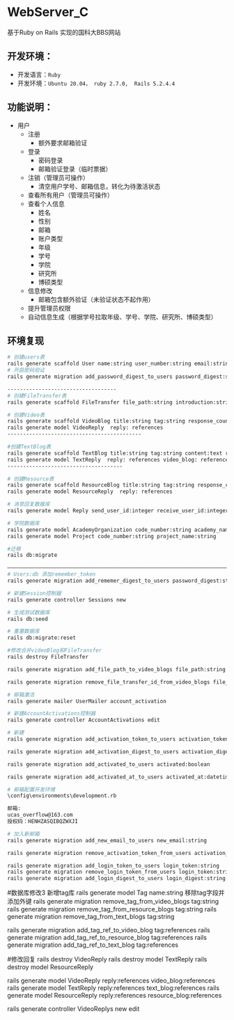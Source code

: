 # WebServer_C
基于Ruby on Rails 实现的国科大BBS网站

## 开发环境：
* 开发语言：`Ruby`
* 开发环境：`Ubuntu 20.04， ruby 2.7.0,  Rails 5.2.4.4`

## 功能说明：
* 用户
  * 注册
    * 额外要求邮箱验证
  * 登录
    * 密码登录
    * 邮箱验证登录（临时票据）
  * 注销（管理员可操作）
    * 清空用户学号、邮箱信息，转化为待激活状态
  * 查看所有用户（管理员可操作）
  * 查看个人信息
    * 姓名
    * 性别
    * 邮箱
    * 账户类型
    * 年级
    * 学号
    * 学院
    * 研究所
    * 博硕类型
  * 信息修改
    * 邮箱包含额外验证（未验证状态不起作用）
  * 提升管理员权限
  * 自动信息生成（根据学号拉取年级、学号、学院、研究所、博硕类型）

## 环境复现
```Bash
# 创建users表
rails generate scaffold User name:string user_number:string email:string password:string sex:string admin:boolean 
# 开启密码验证
rails generate migration add_password_digest_to_users password_digest:string              

-----------------------------------
# 创建FileTransfer表
rails generate scaffold FileTransfer file_path:string introduction:string

# 创建Video表
rails generate scaffold VideoBlog title:string tag:string response_count:integer click_count:integer accessment:integer user:references file_transfer:references 
rails generate model VideoReply  reply: references
-------------------------------------------

#创建TextBlog表
rails generate scaffold TextBlog title:string tag:string content:text response_count:integer click_count:integer accessment:integer user:references file_transfer:references
rails generate model TextReply  reply: references video_blog: references
-------------------------------------

# 创建Resource表
rails generate scaffold ResourceBlog title:string tag:string response_count:integer click_count:integer accessment:integer user:references file_transfer:references
rails generate model ResourceReply  reply: references

# 消息回复数据库
rails generate model Reply send_user_id:integer receive_user_id:integer content:string

# 学院数据库
rails generate model AcademyOrganization code_number:string academy_name:string organization_name:string 
rails generate model Project code_number:string project_name:string

#迁移
rails db:migrate

————————————————————————————————————————————————————————————————————————————————————————————————————————————
# Users:db 添加remember_token
rails generate migration add_rememer_digest_to_users password_digest:string  

# 新建Session控制器
rails generate controller Sessions new

# 生成测试数据库
rails db:seed

# 重置数据库
rails db:migrate:reset

#修改合并videoBlog和FileTransfer
rails destroy FileTransfer

rails generate migration add_file_path_to_video_blogs file_path:string

rails generate migration remove_file_transfer_id_from_video_blogs file_transfer_id:integer

# 邮箱激活
rails generate mailer UserMailer account_activation

# 新建AccountActivations控制器
rails generate controller AccountActivations edit

# 新建
rails generate migration add_activation_token_to_users activation_token:string  

rails generate migration add_activation_digest_to_users activation_digest:string  

rails generate migration add_activated_to_users activated:boolean

rails generate migration add_activated_at_to_users activated_at:datetime

# 邮箱配置开发环境
\config\environments\development.rb

邮箱:
ucas_overflow@163.com
授权码：HENHZASQIBQZWXJI

# 加入新邮箱
rails generate migration add_new_email_to_users new_email:string

rails generate migration remove_activation_token_from_users activation_token:string 

rails generate migration add_login_token_to_users login_token:string  
rails generate migration remove_login_token_from_users login_token:string 
rails generate migration add_login_digest_to_users login_digest:string  
```

#数据库修改3
新增tag库
rails generate model Tag name:string
移除tag字段并添加外键
rails generate migration remove_tag_from_video_blogs tag:string
rails generate migration remove_tag_from_resource_blogs tag:string
rails generate migration remove_tag_from_text_blogs tag:string

rails generate migration add_tag_ref_to_video_blog tag:references
rails generate migration add_tag_ref_to_resource_blog tag:references
rails generate migration add_tag_ref_to_text_blog tag:references

#修改回复
rails destroy  VideoReply
rails destroy model TextReply
rails destroy model ResourceReply

rails generate model VideoReply  reply:references video_blog:references
rails generate model TextReply  reply:references text_blog:references
rails generate model ResourceReply  reply:references resource_blog:references

rails generate controller VideoReplys new edit